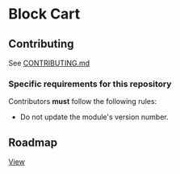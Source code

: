 # Block Cart

## Contributing

See [CONTRIBUTING.md](CONTRIBUTING.md)

### Specific requirements for this repository

Contributors **must** follow the following rules:

* Do not update the module's version number.

## Roadmap

[View](https://github.com/thirtybees/blockcart/blob/master/Roadmap.md)